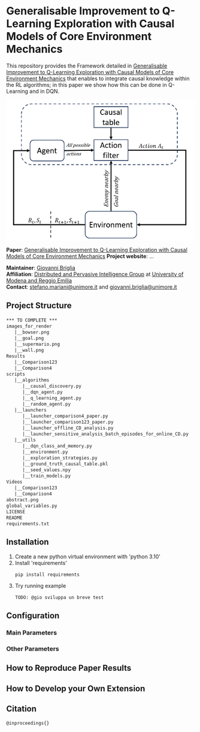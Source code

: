 # Generalisable Improvement to Q-Learning Exploration with Causal Models of Core Environment Mechanics

This repository provides the Framework detailed in [Generalisable Improvement to Q-Learning Exploration with Causal Models of Core Environment Mechanics](https://www.ecai2024.eu/calls/main-track) that enables to integrate causal knowledge within the RL algorithms; in this paper we show how this can be done in Q-Learning and in DQN.

![abstract](abstract.png)

**Paper**: [Generalisable Improvement to Q-Learning Exploration with Causal Models of Core Environment Mechanics](https://www.ecai2024.eu/calls/main-track)
**Project website**: ...

**Maintainer**: [Giovanni Briglia](https://github.com/Giovannibriglia)  
**Affiliation**: [Distributed and Pervasive Intelligence Group](https://dipi-unimore.netlify.app/) at [University of Modena and Reggio Emilia](https://www.unimore.it/)  
**Contact**: [stefano.mariani@unimore.it](mailto:stefano.mariani@unimore.it) and [giovanni.briglia@unimore.it](mailto:giovanni.briglia@unimore.it) 

## Project Structure

```
*** TO COMPLETE ***
images_for_render
   |__bowser.png
   |__goal.png
   |__supermario.png
   |__wall.png
Results
   |__Comparison123
   |__Comparison4
scripts
   |__algorithms
      |__causal_discovery.py
      |__dqn_agent.py
      |__q_learning_agent.py
      |__random_agent.py
   |__launchers
      |__launcher_comparison4_paper.py
      |__launcher_comparison123_paper.py
      |__launcher_offline_CD_analysis.py
      |__launcher_sensitive_analysis_batch_episodes_for_online_CD.py
   |__utils
      |__dqn_class_and_memory.py
      |__environment.py
      |__exploration_strategies.py
      |__ground_truth_causal_table.pkl
      |__seed_values.npy
      |__train_models.py
Videos
   |__Comparison123
   |__Comparison4
abstract.png
global_variables.py
LICENSE
README
requirements.txt
```

## Installation
1. Create a new python virtual environment with 'python 3.10'
2. Install 'requirements'
   ```
   pip install requirements
   ```
3. Try running example
   ```
   TODO: @gio sviluppa un breve test
   ```

## Configuration 
### Main Parameters
### Other Parameters

## How to Reproduce Paper Results


## How to Develop your Own Extension


## Citation 
```
@inproceedings{}
```

